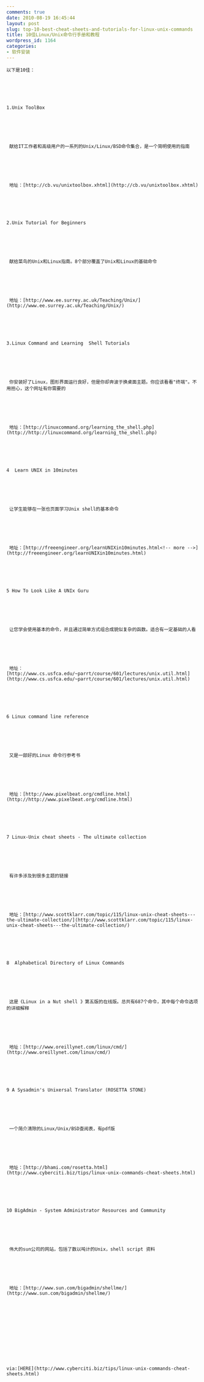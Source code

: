 ```yaml
---
comments: true
date: 2010-08-19 16:45:44
layout: post
slug: top-10-best-cheat-sheets-and-tutorials-for-linux-unix-commands
title: 10佳Linux/Unix命令行手册和教程
wordpress_id: 1164
categories:
- 软件安装
---
```



	以下是10佳：






	1.Unix ToolBox 






	 献给IT工作者和高级用户的一系列的Unix/Linux/BSD命令集合，是一个简明使用的指南






	 地址：[http://cb.vu/unixtoolbox.xhtml](http://cb.vu/unixtoolbox.xhtml)






	2.Unix Tutorial for Beginners 






	 献给菜鸟的Unix和Linux指南。8个部分覆盖了Unix和Linux的基础命令






	 地址：[http://www.ee.surrey.ac.uk/Teaching/Unix/](http://www.ee.surrey.ac.uk/Teaching/Unix/)






	3.Linux Command and Learning  Shell Tutorials






	 你安装好了Linux，图形界面运行良好，但是你却奔波于换桌面主题。你应该看看"终端"。不用担心，这个网址有你需要的






	 地址：[http://linuxcommand.org/learning_the_shell.php](http://http://linuxcommand.org/learning_the_shell.php)






	4  Learn UNIX in 10minutes






	 让学生能够在一张也页面学习Unix shell的基本命令






	 地址：[http://freeengineer.org/learnUNIXin10minutes.html<!-- more -->](http://freeengineer.org/learnUNIXin10minutes.html)






	5 How To Look Like A UNIx Guru






	 让您学会使用基本的命令，并且通过简单方式组合成貌似复杂的函数。适合有一定基础的人看






	 地址：[http://www.cs.usfca.edu/~parrt/course/601/lectures/unix.util.html](http://www.cs.usfca.edu/~parrt/course/601/lectures/unix.util.html)






	6 Linux command line reference






	 又是一部好的Linux 命令行参考书






	 地址：[http://www.pixelbeat.org/cmdline.html](http://http://www.pixelbeat.org/cmdline.html)






	7 Linux-Unix cheat sheets - The ultimate collection






	 有许多涉及到很多主题的链接






	 地址：[http://www.scottklarr.com/topic/115/linux-unix-cheat-sheets---the-ultimate-collection/](http://www.scottklarr.com/topic/115/linux-unix-cheat-sheets---the-ultimate-collection/)






	8  Alphabetical Directory of Linux Commands






	 这是《Linux in a Nut shell 》第五版的在线版。总共有687个命令，其中每个命令选项的详细解释






	 地址：[http://www.oreillynet.com/linux/cmd/](http://www.oreillynet.com/linux/cmd/)






	9 A Sysadmin's Unixersal Translator (ROSETTA STONE)






	 一个简介清除的Linux/Unix/BSD查阅表，有pdf版






	 地址：[http://bhami.com/rosetta.html](http://www.cyberciti.biz/tips/linux-unix-commands-cheat-sheets.html)






	10 BigAdmin - System Administrator Resources and Community






	 伟大的sun公司的网站，包括了数以吨计的Unix，shell script 资料






	 地址：[http://www.sun.com/bigadmin/shellme/](http://www.sun.com/bigadmin/shellme/)






	 






	via:[HERE](http://www.cyberciti.biz/tips/linux-unix-commands-cheat-sheets.html)




